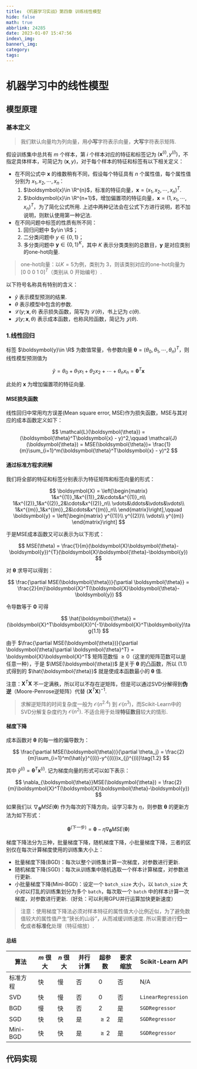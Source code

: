 ```yaml
---
title: 《机器学习实战》第四章 训练线性模型
hide: false
math: true
abbrlink: 24285
date: 2023-01-07 15:47:56
index\_img:
banner\_img:
category:
tags:
---
```


# 机器学习中的线性模型

## 模型原理

### 基本定义

> 我们默认向量均为列向量，用**小写**字符表示向量，**大写**字符表示矩阵.

假设训练集中总共有 $m$ 个样本，第 $i$ 个样本对应的特征和标签记为 $(\boldsymbol{x}^{(i)}, y^{(i)})$，不指定具体样本，可简记为 $(\boldsymbol{x}, y)$，对于每个样本的特征和标签有以下相关定义：

- 在不同公式中 $\boldsymbol{x}$ 的维数稍有不同，假设每个特征具有 $n$ 个属性值，每个属性值分别为 $x_1,x_2,\cdots,x_n$：
    1. $\boldsymbol{x}\in \R^{n}$，标准的特征向量，$\boldsymbol{x} = (x_1,x_2,\cdots,x_n)^T$.
    2. $\boldsymbol{x}\in \R^{n+1}$，增加偏置项的特征向量，$\boldsymbol{x} = (1,x_1,\cdots, x_n)^T$，为了简化公式所用.
    上述中两种记法会在公式下方进行说明，若不加说明，则默认使用第一种记法.
- 在不同问题中标签的性质有所不同：
    1. 回归问题中 $y\in \R$；
    2. 二分类问题中 $y\in \{0, 1\}$；
    3. 多分类问题中 $\boldsymbol{y}\in \{0, 1\}^K$，其中 $K$ 表示分类类别的总数目，$\boldsymbol{y}$ 是对应类别的one-hot向量.

> one-hot向量：以$K=5$为例，类别为 $3$，则该类别对应的one-hot向量为 $[0\ 0\ 0\ 1\ 0]^T$（类别从 $0$ 开始编号）.

以下符号名称具有特别的含义：

- $\hat{y}$ 表示模型预测的结果.
- $\theta$ 表示模型中包含的参数.
- $\mathcal{L}(y;\boldsymbol{x},\theta)$ 表示损失函数，简写为 $\mathcal{L}(\theta)$，书上记为 $c(\theta)$.
- $\mathcal{J}(y;\boldsymbol{x}, \theta)$ 表示成本函数，也称风险函数，简记为 $\mathcal{J}(\theta)$.

### 1.线性回归

标签 $\boldsymbol{y}\in \R$ 为数值常量，令参数向量 $\boldsymbol{\theta} = (\theta_0,\theta_1,\cdots,\theta_n)^T$，则线性模型预测值为

$$
\hat{y} = \theta_0+\theta_1x_1+\theta_2x_2+\cdots+\theta_nx_n = \boldsymbol{\theta}^T\boldsymbol{x}
$$

此处的 $\boldsymbol{x}$ 为增加偏置项的特征向量.

#### MSE损失函数

线性回归中常用均方误差(Mean square error, MSE)作为损失函数，MSE与其对应的成本函数定义如下：

$$
\mathcal{L}(\boldsymbol{\theta}) = (\boldsymbol{\theta}^T\boldsymbol{x} - y)^2,\qquad \mathcal{J}(\boldsymbol{\theta}) = MSE(\boldsymbol{\theta})= \frac{1}{m}\sum_{i=1}^m(\boldsymbol{\theta}^T\boldsymbol{x} - y)^2
$$

#### 通过标准方程求闭解

我们将全部的特征和标签分别表示为特征矩阵和标签向量的形式：

$$
\boldsymbol{X} = \left[\begin{matrix}
1&x^{(1)}_1&x^{(1)}_2&\cdots&x^{(1)}_n\\
1&x^{(2)}_1&x^{(2)}_2&\cdots&x^{(2)}_n\\
\vdots&\ddots&\vdots&\vdots\\
1&x^{(m)}_1&x^{(m)}_2&\cdots&x^{(m)}_n\\
\end{matrix}\right],\qquad \boldsymbol{y} = \left[\begin{matrix}
y^{(1)}\\
y^{(2)}\\
\vdots\\
y^{(m)}
\end{matrix}\right]
$$

于是MSE成本函数又可以表示为以下形式：

$$
MSE(\theta) = \frac{1}{m}(\boldsymbol{X}\boldsymbol{\theta}-\boldsymbol{y})^{T}(\boldsymbol{X}\boldsymbol{\theta}-\boldsymbol{y})
$$

对 $\boldsymbol{\theta}$ 求导可以得到：

$$
\frac{\partial MSE(\boldsymbol{\theta})}{\partial \boldsymbol{\theta}} = \frac{2}{m}\boldsymbol{X}^T(\boldsymbol{X}\boldsymbol{\theta}-\boldsymbol{y})
$$

令导数等于 $\boldsymbol{0}$ 可得

$$
\hat{\boldsymbol{\theta}} = (\boldsymbol{X}^T\boldsymbol{X})^{-1}\boldsymbol{X}^T\boldsymbol{y}\tag{1.1}
$$

由于 $\frac{\partial MSE(\boldsymbol{\theta})}{\partial \boldsymbol{\theta}\partial \boldsymbol{\theta}^T} = \boldsymbol{X}\boldsymbol{X}^T$ 矩阵范数恒 $\geqslant 0$（这里的矩阵范数可以是任意一种），于是 $\MSE(\boldsymbol{\theta})$ 是关于 $\boldsymbol{\theta}$ 的凸函数，所以 $(1.1)$ 式得到的 $\hat{\boldsymbol{\theta}}$ 就是使成本函数最小的 $\boldsymbol{\theta}$ 值.

注意：$\boldsymbol{X}^T\boldsymbol{X}$ 不一定满秩，所以可以不存在逆矩阵，但是可以通过SVD分解得到**伪逆**（Moore-Penrose逆矩阵）代替 $(\boldsymbol{X}^T\boldsymbol{X})^{-1}$.

> 求解逆矩阵的时间复杂度一般为 $\mathcal{O}(n^{2.4})$ 到 $\mathcal{O}(n^3)$，而Scikit-Learn中的SVD分解复杂度约为 $\mathcal{O}(n^2)$. 不适合用于处理**特征数目**较大的情形.

#### 梯度下降

成本函数对 $\boldsymbol{\theta}$ 的每一维的偏导数为：

$$
\frac{\partial MSE(\boldsymbol{\theta})}{\partial \theta_j} = \frac{2}{m}\sum_{i=1}^m(\hat{y}^{(i)}-y^{(i)})x_{j}^{(i)}\tag{1.2}
$$

其中 $\hat{y}^{(i)} = \boldsymbol{\theta}^T\boldsymbol{x}^{(i)}$. 记为梯度向量的形式可以如下表示：

$$
\nabla_{\boldsymbol{\theta}}MSE(\boldsymbol{\theta}) = \frac{2}{m}\boldsymbol{X}^T(\boldsymbol{X}\boldsymbol{\theta}-\boldsymbol{y})
$$

如果我们以 $\nabla_{\boldsymbol{\theta}}MSE(\boldsymbol{\theta})$ 作为每次的下降方向，设学习率为 $\eta$，则参数 $\boldsymbol{\theta}$ 的更新方法为如下形式：

$$
\boldsymbol{\theta}^{(\text{下一步})} = \boldsymbol{\theta} - \eta\nabla_{\boldsymbol{\theta}}MSE(\boldsymbol{\theta})
$$

梯度下降法分为三种，批量梯度下降，随机梯度下降，小批量梯度下降，三者的区别仅在每次计算梯度使用的训练集大小上：

- 批量梯度下降(BGD)：每次以整个训练集计算一次梯度，对参数进行更新.
- 随机梯度下降(SGD)：每次从训练集中随机选取一个样本计算梯度，对参数进行更新.
- 小批量梯度下降(Mini-BGD)：设定一个 `batch_size` 大小，以 `batch_size` 大小对以打乱的训练集划分为多个 `batch`，每次取一个 `batch` 中的样本计算一次梯度，对参数进行更新.（好处：可以利用GPU并行运算加快更新速度）

> 注意：使用梯度下降法必须对样本特征的属性值大小比例近似，为了避免数值较大的属性值产生“狭长的山谷”，从而减缓训练速度. 所以需要进行**归一化**或者**标准化**处理（特征缩放）.

#### 总结

| 算法     | $m$ 很大 | $n$ 很大 | 并行计算 | 超参数        | 要求缩放 | Scikit-Learn API   |
| -------- | -------- | -------- | -------- | ------------- | -------- | ------------------ |
| 标准方程 | 快       | 慢       | 否       | 0             | 否       | N/A                |
| SVD      | 快       | 慢       | 否       | 0             | 否       | `LinearRegression` |
| BGD      | 慢       | 快       | 否       | 2             | 是       | `SGDRegressor`     |
| SGD      | 快       | 快       | 是       | $\geqslant 2$ | 是       | `SGDRegressor`     |
| Mini-BGD | 快       | 快       | 是       | $\geqslant 2$ | 是       | `SGDRegressor`     |



## 代码实现
